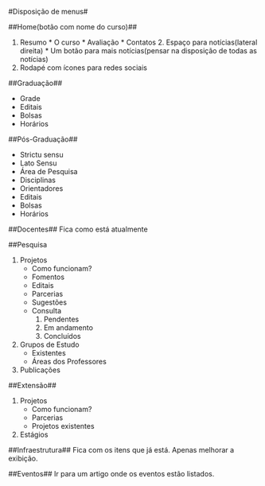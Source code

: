 #Disposição de menus#

##Home(botão com nome do curso)##
  1. Resumo
	* O curso
	* Avaliação
	* Contatos
	2. Espaço para notícias(lateral direita)
	* Um botão para mais notícias(pensar na disposição de todas as 	notícias)
  3. Rodapé com ícones para redes sociais

##Graduação##
  * Grade
  * Editais
  * Bolsas
  * Horários

  ##Pós-Graduação##
  * Strictu sensu
  * Lato Sensu
  * Área de Pesquisa
  * Disciplinas
  * Orientadores
  * Editais
  * Bolsas
  * Horários

##Docentes##
  Fica como está atualmente

##Pesquisa 
1. Projetos
	* Como funcionam?
	* Fomentos
	* Editais
	* Parcerias
	* Sugestões
	* Consulta
		1. Pendentes
		2. Em andamento
		3. Concluídos
2. Grupos de Estudo
	* Existentes
	* Áreas dos Professores
3. Publicações

##Extensão##
  1. Projetos
	  * Como funcionam?
	  * Parcerias
	  * Projetos existentes
  2. Estágios

##Infraestrutura##
Fica com os itens que já está. Apenas melhorar a exibição.

##Eventos##
Ir para um artigo onde os eventos estão listados.

	

	

